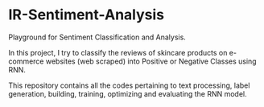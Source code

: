 # IR-Sentiment-Analysis
Playground for Sentiment Classification and Analysis.

In this project, I try to classify the reviews of skincare products on e-commerce websites (web scraped) into Positive or Negative Classes using RNN.

This repository contains all the codes pertaining to text processing, label generation, building, training, optimizing and evaluating the RNN model.
